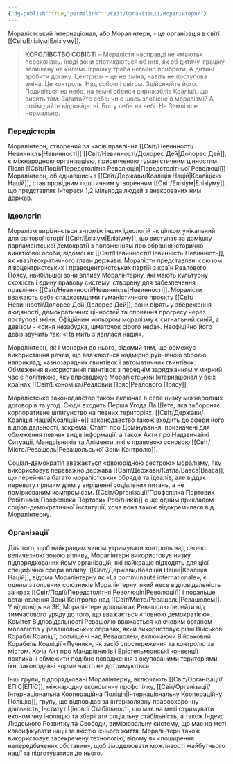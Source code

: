 ```yaml
---
{"dg-publish":true,"permalink":"/Світ/Організації/Моралінтерн/"}
---
```


Моралістський Інтернаціонал, або Моралінтерн, - це організація в світі [[Світ/Елізіум\|Елізіуму]].

> **КОРОЛІВСТВО СОВІСТІ** – Моралісти насправді не «мають» переконань. Іноді вони спотикаються об них, як об дитячу іграшку, залишену на килимі. Іграшку треба негайно прибрати. А дитині зробити догану. Центризм – це не зміна, навіть не поступова зміна. Це контроль. Над собою і світом. Здійснюйте його. Подивіться на небо, на темні обриси дирижаблів Коаліції, що висять там. Запитайте себе: чи є щось зловісне в моралізмі? А потім дайте відповідь: ні. Бог у себе на небі. На Землі все нормально.

### Передісторія
Моралінтерн, створений за часів правління [[Світ/Невинності/Невинність\|Невинності]] [[Світ/Невинності/Долорес Дей\|Долорес Дей]], є міжнародною організацією, присвяченою гуманістичним цінностям. Після [[Світ/Події/Передстолітня Революція\|Передстолітньої Революції]] Моралінтерн, об'єднавшись з [[Світ/Держави/Коаліція Націй\|Коаліцією Націй]], став провідним політичним утворенням [[Світ/Елізіум\|Елізіуму]], що представляє інтереси 1,2 мільярда людей з анексованих ним держав.
### Ідеологія
Моралізм вирізняється з-поміж інших ідеологій як цілком унікальний для світової історії [[Світ/Елізіум\|Елізіуму]], що виступає за домішку парламентської демократії з положенням про обрання історично виняткової особи, відомої як [[Світ/Невинності/Невинність\|Невинність]], як квазітеократичного глави держави. Моралісти представлені союзом лівоцентристських і правоцентристських партій з країн Реалового Поясу, найбільшої зони впливу Моралінтерну, які мають культурну схожість і єдину правову систему, створену для забезпечення правління [[Світ/Невинності/Невинність\|Невинності]]. Моралісти вважають себе спадкоємцями гуманістичного проєкту [[Світ/Невинності/Долорес Дей\|Долорес Дей]], вони вірять у збереження людяності, демократичних цінностей та сприяння прогресу через поступові зміни. Офіційним кольором моралізму є сигнальний синій, а девізом - «синя незабудка, шматочок сірого неба». Неофіційно його девіз звучить так: «На мить з'явилася надія».

Моралінтерн, як і монархи до нього, відомий тим, що обмежує використання речей, що вважаються надмірно руйнівною зброєю, наприклад, казнозарядних гвинтівок і автоматичних гвинтівок. Обмеження використання гвинтівок з переднім заряджанням у мирний час є політикою, яку впроваджує Моралістський Інтернаціонал у всіх країнах [[Світ/Економіка/Реаловий Пояс\|Реалового Поясу]].

Моралістське законодавство також включає в себе низку міжнародних договорів та угод. Сюди входить Перша Угода Ла Шете, яка забороняє корпоративне шпигунство на певних територіях. [[Світ/Держави/Коаліція Націй\|Коаліційне]] законодавство також входить до сфери його відповідальності, зокрема, Статті про Домінування, призначені для обмеження певних видів інформації, а також Акти про Надзвичайні Ситуації, Мандрівників та Аліменти, які є правовою основою [[Світ/Місто/Ревашоль\|Ревашольської Зони Контролю]].

Соціал-демократія вважається «двоюрідною сестрою» моралізму, яку використовує переважно держава [[Світ/Держави/Катла/Вааса\|Вааса]], що перейняла багато моралістських обрядів та ідеалів, але віддає перевагу прямим діям у вирішенні соціальних питань, а не поміркованим компромісам. [[Світ/Організації/Профспілка Портових Робітників\|Профспілка Портових Робітників]] є ще одним прикладом соціал-демократичної інституції, хоча вона також відокремилася від Моралінтерну.
### Організації
Для того, щоб найкращим чином утримувати контроль над своєю величезною зоною впливу, Моралінтерн використовує низку підпорядкованих йому організацій, які найкраще підходять для цієї специфічної сфери впливу. [[Світ/Держави/Коаліція Націй\|Коаліція Націй]], відома Моралінтерну як «La communauté internationale», є одним з головних союзників Моралінтерну, який несе відповідальність за крах [[Світ/Події/Передстолітня Революція\|Революції]] і подальше встановлення Зони Контролю над [[Світ/Місто/Ревашоль\|Ревашолем]]. У відповідь на ЗК, Моралінтерн допомагає Ревашолю перейти від тимчасового уряду до того, що вважається «повною демократією». Комітет Відповідальності Ревашолю вважається ключовим органом моралістів у ревашольських справах, який використовує різні Військові Кораблі Коаліції, розміщені над Ревашолем, включаючи Військовий Корабель Коаліції «Лучник», як засіб спостереження та контролю за містом. Хоча Акт про Мандрівників і Брістельмюнські конвенції покликані обмежити подібне поводження з окупованими територіями, їхні законодавчі норми часто не дотримуються.

Інші групи, підпорядковані Моралінтерну, включають [[Світ/Організації/ЕПІС\|ЕПІС]], міжнародну економічну профспілку, [[Світ/Організації/Інтернаціональна Коопераційна Поліція\|Інтернаціональну Коопераційну Поліцію]], групу, що відповідає за інтерізолярну правоохоронну діяльність, Інститут Цінової Стабільності, що має на меті стримувати економічну інфляцію та зберігати соціальну стабільність, а також Індекс Людського Розвитку та Свободи, вимірювальну систему, що має на меті класифікувати нації за якістю їхнього життя. Моралінтерн також використовує засекречену технологію, відому як «поширення непередбачених обставин», щоб змоделювати можливості майбутнього нації та підготуватися до нього.